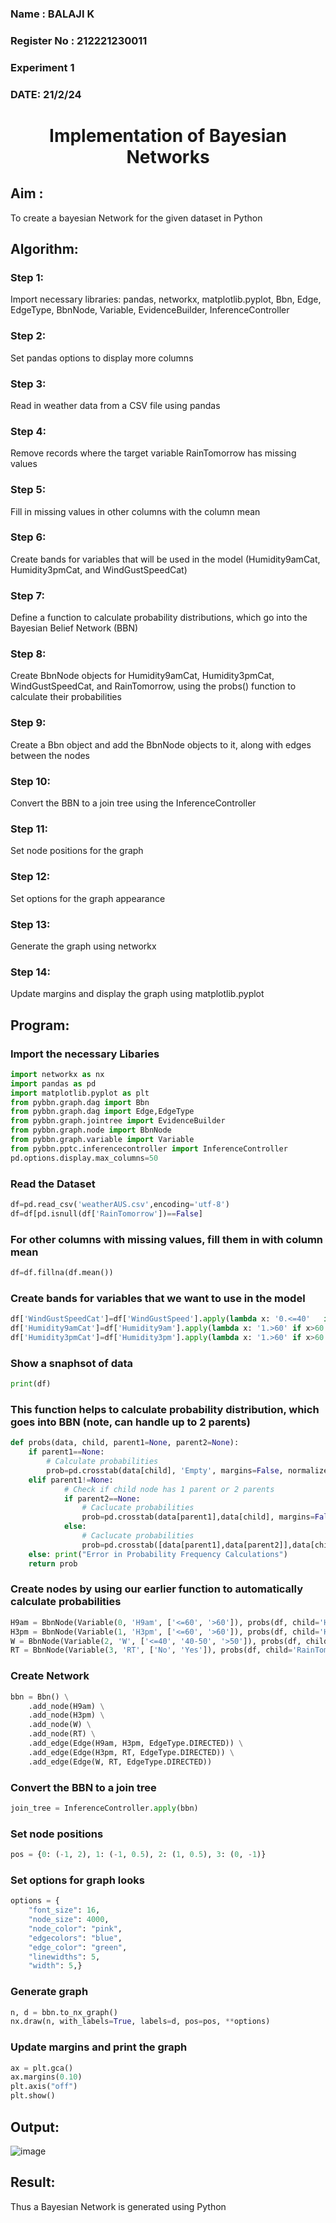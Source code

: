 <H3> Name : BALAJI K</H3>
<H3>Register No : 212221230011 </H3>
<H3> Experiment 1</H3>
<H3>DATE: 21/2/24</H3>
<H1 ALIGN=CENTER> Implementation of Bayesian Networks</H1>

## Aim :

To create a bayesian Network for the given dataset in Python

## Algorithm:

### Step 1:

Import necessary libraries: pandas, networkx, matplotlib.pyplot, Bbn, Edge, EdgeType, BbnNode, Variable, EvidenceBuilder, InferenceController<br/>

### Step 2:

Set pandas options to display more columns<br/>

### Step 3:

Read in weather data from a CSV file using pandas<br>

### Step 4:

Remove records where the target variable RainTomorrow has missing values<br/>

### Step 5:

Fill in missing values in other columns with the column mean<br/>

### Step 6:

Create bands for variables that will be used in the model (Humidity9amCat, Humidity3pmCat, and WindGustSpeedCat)<br>

### Step 7:

Define a function to calculate probability distributions, which go into the Bayesian Belief Network (BBN)<br/>

### Step 8:

Create BbnNode objects for Humidity9amCat, Humidity3pmCat, WindGustSpeedCat, and RainTomorrow, using the probs() function to calculate their probabilities<br/>

### Step 9:

Create a Bbn object and add the BbnNode objects to it, along with edges between the nodes<br/>

### Step 10:

Convert the BBN to a join tree using the InferenceController<br/>

### Step 11:

Set node positions for the graph<br/>

### Step 12:

Set options for the graph appearance<br/>

### Step 13:

Generate the graph using networkx<br/>

### Step 14:

Update margins and display the graph using matplotlib.pyplot<br/>

## Program:

### Import the necessary Libaries

```python
import networkx as nx
import pandas as pd
import matplotlib.pyplot as plt
from pybbn.graph.dag import Bbn
from pybbn.graph.dag import Edge,EdgeType
from pybbn.graph.jointree import EvidenceBuilder
from pybbn.graph.node import BbnNode
from pybbn.graph.variable import Variable
from pybbn.pptc.inferencecontroller import InferenceController
pd.options.display.max_columns=50
```

### Read the Dataset

```python
df=pd.read_csv('weatherAUS.csv',encoding='utf-8')
df=df[pd.isnull(df['RainTomorrow'])==False]
```

### For other columns with missing values, fill them in with column mean

```python
df=df.fillna(df.mean())
```

### Create bands for variables that we want to use in the model

```python
df['WindGustSpeedCat']=df['WindGustSpeed'].apply(lambda x: '0.<=40'   if x<=40 else '1.40-50' if 40<x<=50 else '2.>50')
df['Humidity9amCat']=df['Humidity9am'].apply(lambda x: '1.>60' if x>60 else '0.<=60')
df['Humidity3pmCat']=df['Humidity3pm'].apply(lambda x: '1.>60' if x>60 else '0.<=60')
```

### Show a snaphsot of data

```python
print(df)
```

### This function helps to calculate probability distribution, which goes into BBN (note, can handle up to 2 parents)

```python
def probs(data, child, parent1=None, parent2=None):
    if parent1==None:
        # Calculate probabilities
        prob=pd.crosstab(data[child], 'Empty', margins=False, normalize='columns').sort_index().to_numpy().reshape(-1).tolist()
    elif parent1!=None:
            # Check if child node has 1 parent or 2 parents
            if parent2==None:
                # Caclucate probabilities
                prob=pd.crosstab(data[parent1],data[child], margins=False, normalize='index').sort_index().to_numpy().reshape(-1).tolist()
            else:
                # Caclucate probabilities
                prob=pd.crosstab([data[parent1],data[parent2]],data[child], margins=False, normalize='index').sort_index().to_numpy().reshape(-1).tolist()
    else: print("Error in Probability Frequency Calculations")
    return prob
```

### Create nodes by using our earlier function to automatically calculate probabilities

```python
H9am = BbnNode(Variable(0, 'H9am', ['<=60', '>60']), probs(df, child='Humidity9amCat'))
H3pm = BbnNode(Variable(1, 'H3pm', ['<=60', '>60']), probs(df, child='Humidity3pmCat', parent1='Humidity9amCat'))
W = BbnNode(Variable(2, 'W', ['<=40', '40-50', '>50']), probs(df, child='WindGustSpeedCat'))
RT = BbnNode(Variable(3, 'RT', ['No', 'Yes']), probs(df, child='RainTomorrow', parent1='Humidity3pmCat', parent2='WindGustSpeedCat'))
```

### Create Network

```python
bbn = Bbn() \
    .add_node(H9am) \
    .add_node(H3pm) \
    .add_node(W) \
    .add_node(RT) \
    .add_edge(Edge(H9am, H3pm, EdgeType.DIRECTED)) \
    .add_edge(Edge(H3pm, RT, EdgeType.DIRECTED)) \
    .add_edge(Edge(W, RT, EdgeType.DIRECTED))
```

### Convert the BBN to a join tree

```python
join_tree = InferenceController.apply(bbn)
```

### Set node positions

```python
pos = {0: (-1, 2), 1: (-1, 0.5), 2: (1, 0.5), 3: (0, -1)}
```

### Set options for graph looks

```python
options = {
    "font_size": 16,
    "node_size": 4000,
    "node_color": "pink",
    "edgecolors": "blue",
    "edge_color": "green",
    "linewidths": 5,
    "width": 5,}
```

### Generate graph

```python
n, d = bbn.to_nx_graph()
nx.draw(n, with_labels=True, labels=d, pos=pos, **options)
```

### Update margins and print the graph

```python
ax = plt.gca()
ax.margins(0.10)
plt.axis("off")
plt.show()
```

## Output:

![image](https://github.com/SaiDarshan2003/Ex1-AAI/assets/94692595/2c6b407a-ae84-4c05-bbf9-4b0b337f4de2)


## Result:

Thus a Bayesian Network is generated using Python
